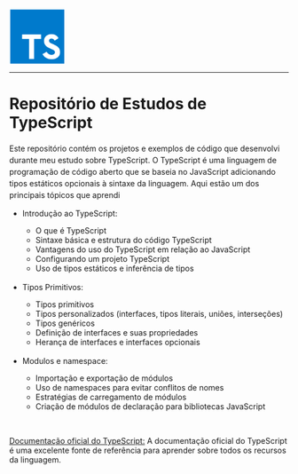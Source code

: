 
<div style="display: inline_block">
 
<img align="center" alt="Edu-Ts" height="100" width="100"  src="https://raw.githubusercontent.com/devicons/devicon/master/icons/typescript/typescript-plain.svg" /> <br>
 
 <hr>
 
 <h1>Repositório de Estudos de TypeScript</h1>
 
<p style="line-height: 1.5em";>Este repositório contém os projetos e exemplos de código que desenvolvi durante meu estudo sobre TypeScript. O TypeScript é uma linguagem de programação de código aberto que se baseia no JavaScript adicionando tipos estáticos opcionais à sintaxe da linguagem. Aqui estão um dos principais tópicos que aprendi</p>
 
 <ul >
  <li>Introdução ao TypeScript:</li>
   <ul>
    <li>O que é TypeScript</li>
    <li>Sintaxe básica e estrutura do código TypeScript</li>
    <li>Vantagens do uso do TypeScript em relação ao JavaScript</li>
    <li>Configurando um projeto TypeScript</li>
    <li>Uso de tipos estáticos e inferência de tipos</li>
   </ul>
  
  <br>
  
   <li>Tipos Primitivos:</li>
   <ul>
    <li>Tipos primitivos</li>
    <li>Tipos personalizados (interfaces, tipos literais, uniões, interseções)</li>
    <li>Tipos genéricos</li>
    <li>Definição de interfaces e suas propriedades</li>
    <li>Herança de interfaces e interfaces opcionais</li>
   </ul>
  
  <br>
  
   <li>Modulos e namespace:</li>
   <ul>
    <li>Importação e exportação de módulos</li>
    <li>Uso de namespaces para evitar conflitos de nomes</li>
    <li>Estratégias de carregamento de módulos</li>
    <li>Criação de módulos de declaração para bibliotecas JavaScript</li>
   </ul>
 </ul>
 
 <br>
 
<a href="https://www.typescriptlang.org/docs/" alt="Documentação TypeScript">Documentação oficial do TypeScript:</a> A documentação oficial do TypeScript é uma excelente fonte de referência para aprender sobre todos os recursos da linguagem.
 
</div>
